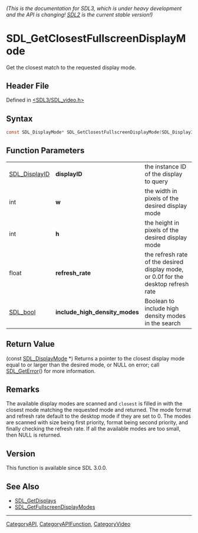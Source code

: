 ###### (This is the documentation for SDL3, which is under heavy development and the API is changing! [SDL2](https://wiki.libsdl.org/SDL2/) is the current stable version!)
# SDL_GetClosestFullscreenDisplayMode

Get the closest match to the requested display mode.

## Header File

Defined in [<SDL3/SDL_video.h>](https://github.com/libsdl-org/SDL/blob/main/include/SDL3/SDL_video.h)

## Syntax

```c
const SDL_DisplayMode* SDL_GetClosestFullscreenDisplayMode(SDL_DisplayID displayID, int w, int h, float refresh_rate, SDL_bool include_high_density_modes);
```

## Function Parameters

|                                |                                |                                                                                    |
| ------------------------------ | ------------------------------ | ---------------------------------------------------------------------------------- |
| [SDL_DisplayID](SDL_DisplayID) | **displayID**                  | the instance ID of the display to query                                            |
| int                            | **w**                          | the width in pixels of the desired display mode                                    |
| int                            | **h**                          | the height in pixels of the desired display mode                                   |
| float                          | **refresh_rate**               | the refresh rate of the desired display mode, or 0.0f for the desktop refresh rate |
| [SDL_bool](SDL_bool)           | **include_high_density_modes** | Boolean to include high density modes in the search                                |

## Return Value

(const [SDL_DisplayMode](SDL_DisplayMode) *) Returns a pointer to the
closest display mode equal to or larger than the desired mode, or NULL on
error; call [SDL_GetError](SDL_GetError)() for more information.

## Remarks

The available display modes are scanned and `closest` is filled in with the
closest mode matching the requested mode and returned. The mode format and
refresh rate default to the desktop mode if they are set to 0. The modes
are scanned with size being first priority, format being second priority,
and finally checking the refresh rate. If all the available modes are too
small, then NULL is returned.

## Version

This function is available since SDL 3.0.0.

## See Also

- [SDL_GetDisplays](SDL_GetDisplays)
- [SDL_GetFullscreenDisplayModes](SDL_GetFullscreenDisplayModes)

----
[CategoryAPI](CategoryAPI), [CategoryAPIFunction](CategoryAPIFunction), [CategoryVideo](CategoryVideo)

